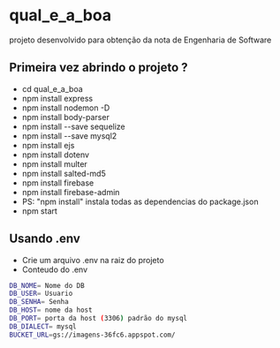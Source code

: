 # qual_e_a_boa
projeto desenvolvido para obtenção da nota de Engenharia de Software

## Primeira vez abrindo o projeto ?
* cd qual_e_a_boa
* npm install express
* npm install nodemon -D
* npm install body-parser
* npm install --save sequelize
* npm install --save mysql2
* npm install ejs
* npm install dotenv
* npm install multer
* npm install salted-md5
* npm install firebase
* npm install firebase-admin
* PS: "npm install" instala todas as dependencias do package.json
* npm start

## Usando .env
* Crie um arquivo .env na raiz do projeto
* Conteudo do .env
```bash
DB_NOME= Nome do DB 
DB_USER= Usuario
DB_SENHA= Senha
DB_HOST= nome da host
DB_PORT= porta da host (3306) padrão do mysql
DB_DIALECT= mysql
BUCKET_URL=gs://imagens-36fc6.appspot.com/
```
